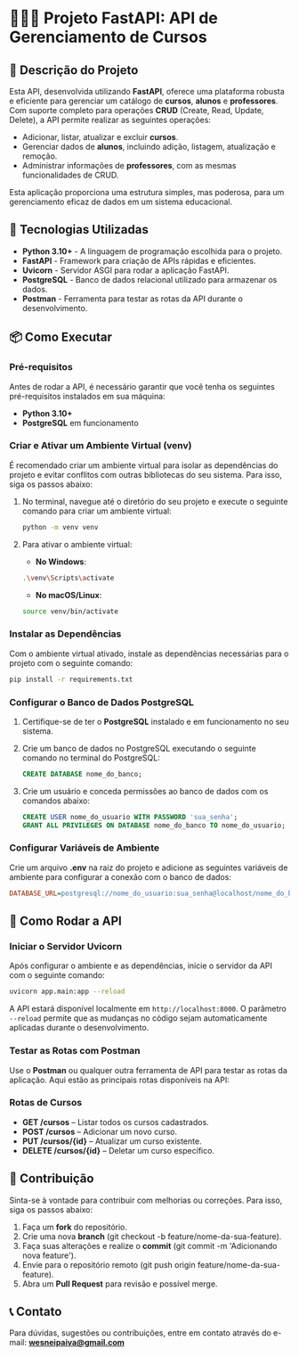 # 👨🏻‍💻 Projeto FastAPI: API de Gerenciamento de Cursos

## 📄 Descrição do Projeto
Esta API, desenvolvida utilizando **FastAPI**, oferece uma plataforma robusta e eficiente para gerenciar um catálogo de **cursos**, **alunos** e **professores**. Com suporte completo para operações **CRUD** (Create, Read, Update, Delete), a API permite realizar as seguintes operações:

- Adicionar, listar, atualizar e excluir **cursos**.
- Gerenciar dados de **alunos**, incluindo adição, listagem, atualização e remoção.
- Administrar informações de **professores**, com as mesmas funcionalidades de CRUD.

Esta aplicação proporciona uma estrutura simples, mas poderosa, para um gerenciamento eficaz de dados em um sistema educacional.

## 🚀 Tecnologias Utilizadas
- **Python 3.10+** - A linguagem de programação escolhida para o projeto.
- **FastAPI** - Framework para criação de APIs rápidas e eficientes.
- **Uvicorn** - Servidor ASGI para rodar a aplicação FastAPI.
- **PostgreSQL** - Banco de dados relacional utilizado para armazenar os dados.
- **Postman** - Ferramenta para testar as rotas da API durante o desenvolvimento.

## 📦 Como Executar

### Pré-requisitos
Antes de rodar a API, é necessário garantir que você tenha os seguintes pré-requisitos instalados em sua máquina:

- **Python 3.10+**
- **PostgreSQL** em funcionamento

### Criar e Ativar um Ambiente Virtual (venv)
É recomendado criar um ambiente virtual para isolar as dependências do projeto e evitar conflitos com outras bibliotecas do seu sistema. Para isso, siga os passos abaixo:

1. No terminal, navegue até o diretório do seu projeto e execute o seguinte comando para criar um ambiente virtual:

    ```bash
    python -m venv venv
    ```

2. Para ativar o ambiente virtual:

    - **No Windows**:
    ```bash
    .\venv\Scripts\activate
    ```

    - **No macOS/Linux**:
    ```bash
    source venv/bin/activate
    ```

### Instalar as Dependências
Com o ambiente virtual ativado, instale as dependências necessárias para o projeto com o seguinte comando:

```bash
pip install -r requirements.txt
```

### Configurar o Banco de Dados PostgreSQL

1. Certifique-se de ter o **PostgreSQL** instalado e em funcionamento no seu sistema.
2. Crie um banco de dados no PostgreSQL executando o seguinte comando no terminal do PostgreSQL:

    ```sql
    CREATE DATABASE nome_do_banco;
    ```

3. Crie um usuário e conceda permissões ao banco de dados com os comandos abaixo:

    ```sql
    CREATE USER nome_do_usuario WITH PASSWORD 'sua_senha';
    GRANT ALL PRIVILEGES ON DATABASE nome_do_banco TO nome_do_usuario;
    ```

### Configurar Variáveis de Ambiente
Crie um arquivo **.env** na raiz do projeto e adicione as seguintes variáveis de ambiente para configurar a conexão com o banco de dados:

```ini
DATABASE_URL=postgresql://nome_do_usuario:sua_senha@localhost/nome_do_banco
```

## 🚀 Como Rodar a API

### Iniciar o Servidor Uvicorn
Após configurar o ambiente e as dependências, inicie o servidor da API com o seguinte comando:

```bash
uvicorn app.main:app --reload
```

A API estará disponível localmente em `http://localhost:8000`. O parâmetro `--reload` permite que as mudanças no código sejam automaticamente aplicadas durante o desenvolvimento.

### Testar as Rotas com Postman
Use o **Postman** ou qualquer outra ferramenta de API para testar as rotas da aplicação. Aqui estão as principais rotas disponíveis na API:

### **Rotas de Cursos**  
- **GET /cursos** – Listar todos os cursos cadastrados.
- **POST /cursos** – Adicionar um novo curso.
- **PUT /cursos/{id}** – Atualizar um curso existente.
- **DELETE /cursos/{id}** – Deletar um curso específico.

## 📄 Contribuição
Sinta-se à vontade para contribuir com melhorias ou correções. Para isso, siga os passos abaixo:

1. Faça um **fork** do repositório.
2. Crie uma nova **branch** (git checkout -b feature/nome-da-sua-feature).
3. Faça suas alterações e realize o **commit** (git commit -m 'Adicionando nova feature').
4. Envie para o repositório remoto (git push origin feature/nome-da-sua-feature).
5. Abra um **Pull Request** para revisão e possível merge.

## 📞 Contato
Para dúvidas, sugestões ou contribuições, entre em contato através do e-mail: **wesneipaiva@gmail.com**
